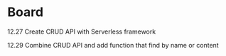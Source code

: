 # Board

12.27
Create CRUD API with Serverless framework


12.29
Combine CRUD API and add function that find by name or content
